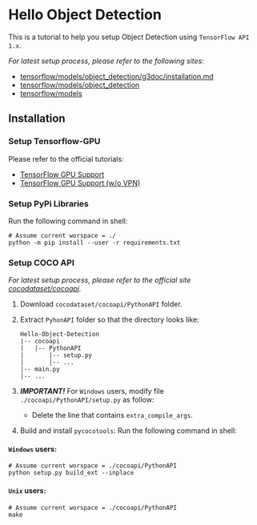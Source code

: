 # Hello Object Detection
This is a tutorial to help you setup Object Detection using `TensorFlow API 1.x`.

*For latest setup process, please refer to the following sites:*
-   [tensorflow/models/object_detection/g3doc/installation.md](<https://github.com/tensorflow/models/blob/master/research/object_detection/g3doc/installation.md>)
-   [tensorflow/models/object_detection](<https://github.com/tensorflow/models/tree/master/research/object_detection>)
-   [tensorflow/models](<https://github.com/tensorflow/models>)

## Installation

### Setup Tensorflow-GPU
Please refer to the official tutorials:
-   [TensorFlow GPU Support](<https://www.tensorflow.org/install/gpu>)
-   [TensorFlow GPU Support (w/o VPN)](<https://tensorflow.google.cn/install/gpu>)

### Setup PyPi Libraries
Run the following command in shell:
```shell script
# Assume current worspace = ./
python -m pip install --user -r requirements.txt
```

### Setup COCO API
*For latest setup process, please refer to the official site [cocodataset/cocoapi](<https://github.com/cocodataset/cocoapi>).*

1.  Download `cocodataset/cocoapi/PythonAPI` folder.

2.   Extract `PyhonAPI` folder so that the directory looks like:
      ```text
      Hello-Object-Detection
      |-- cocoapi
      |   |-- PythonAPI
      |       |-- setup.py
      |       |-- ...
      |-- main.py
      |-- ...
      ```

3.  ***IMPORTANT!*** For `Windows` users, modify file `./cocoapi/PythonAPI/setup.py` as follow:
    - Delete the line that contains `extra_compile_args`.

4.  Build and install `pycocotools`:
Run the following command in shell:

#### `Windows` users:
```shell script
# Assume current worspace = ./cocoapi/PythonAPI
python setup.py build_ext --inplace
```

#### `Unix` users:
```shell script
# Assume current worspace = ./cocoapi/PythonAPI
make
```